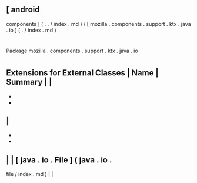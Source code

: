 [
android
-
components
]
(
.
.
/
index
.
md
)
/
[
mozilla
.
components
.
support
.
ktx
.
java
.
io
]
(
.
/
index
.
md
)
#
#
Package
mozilla
.
components
.
support
.
ktx
.
java
.
io
#
#
#
Extensions
for
External
Classes
|
Name
|
Summary
|
|
-
-
-
|
-
-
-
|
|
[
java
.
io
.
File
]
(
java
.
io
.
-
file
/
index
.
md
)
|
|
